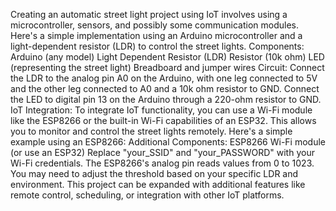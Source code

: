 Creating an automatic street light project using IoT involves using a microcontroller, sensors, and possibly some communication modules. 
Here's a simple implementation using an Arduino microcontroller and a light-dependent resistor (LDR) to control the street lights.
Components:
Arduino (any model)
Light Dependent Resistor (LDR)
Resistor (10k ohm)
LED (representing the street light)
Breadboard and jumper wires
Circuit:
Connect the LDR to the analog pin A0 on the Arduino, with one leg connected to 5V and the other leg connected to A0 and a 10k ohm resistor to GND.
Connect the LED to digital pin 13 on the Arduino through a 220-ohm resistor to GND.
IoT Integration:
To integrate IoT functionality, you can use a Wi-Fi module like the ESP8266 or the built-in Wi-Fi capabilities of an ESP32.
This allows you to monitor and control the street lights remotely. Here's a simple example using an ESP8266:
Additional Components:
ESP8266 Wi-Fi module (or use an ESP32)
Replace "your_SSID" and "your_PASSWORD" with your Wi-Fi credentials.
The ESP8266's analog pin reads values from 0 to 1023. You may need to adjust the threshold based on your specific LDR and environment.
This project can be expanded with additional features like remote control, scheduling, or integration with other IoT platforms.
